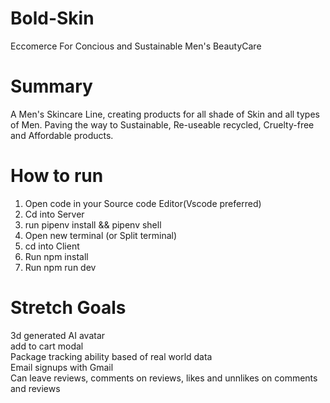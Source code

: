 # Bold-Skin
Eccomerce For Concious and Sustainable Men's BeautyCare
# Summary
A Men's Skincare Line, creating products for all shade of Skin and all types of Men. Paving the way to Sustainable, Re-useable recycled, Cruelty-free and Affordable products. 
# How to run
1. Open code in your Source code Editor(Vscode preferred)
2. Cd into Server
3. run pipenv install && pipenv shell
4. Open new terminal (or Split terminal)
5. cd into Client
6. Run npm install
7. Run npm run dev
# Stretch Goals
3d generated AI avatar <br/>
add to cart modal  <br/>
Package tracking ability based of real world data  <br/>
Email signups with Gmail <br/>
Can leave reviews, comments on reviews, likes and unnlikes on comments and reviews <br/>
